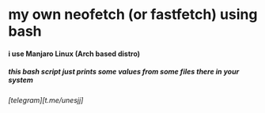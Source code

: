 # my own neofetch (or fastfetch) using bash
#### i use Manjaro Linux (Arch based distro)
##### this bash script just prints some values from some files there in your system
###### [telegram][t.me/unesjj]